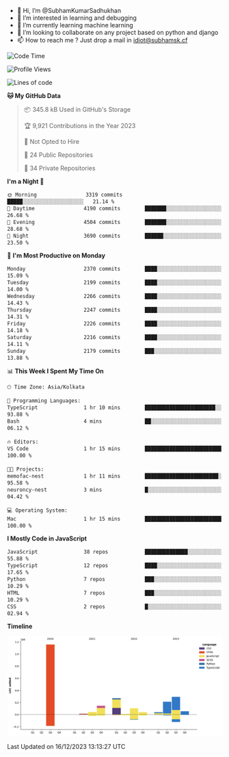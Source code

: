 - 👋 Hi, I’m @SubhamKumarSadhukhan
- 👀 I’m interested in learning and debugging
- 🌱 I’m currently learning machine learning
- 💞️ I’m looking to collaborate on any project based on python and django
- 📫 How to reach me ?
      Just drop a mail in idiot@subhamsk.cf

<!---
SubhamKumarSadhukhan/SubhamKumarSadhukhan is a ✨ special ✨ repository because its `README.md` (this file) appears on your GitHub profile.
You can click the Preview link to take a look at your changes.
--->


<!--START_SECTION:waka-->
![Code Time](http://img.shields.io/badge/Code%20Time-1%2C760%20hrs%2052%20mins-blue)

![Profile Views](http://img.shields.io/badge/Profile%20Views-0-blue)

![Lines of code](https://img.shields.io/badge/From%20Hello%20World%20I%27ve%20Written-2.4%20million%20lines%20of%20code-blue)

**🐱 My GitHub Data** 

> 📦 345.8 kB Used in GitHub's Storage 
 > 
> 🏆 9,921 Contributions in the Year 2023
 > 
> 🚫 Not Opted to Hire
 > 
> 📜 24 Public Repositories 
 > 
> 🔑 34 Private Repositories 
 > 
**I'm a Night 🦉** 

```text
🌞 Morning                3319 commits        █████░░░░░░░░░░░░░░░░░░░░   21.14 % 
🌆 Daytime                4190 commits        ███████░░░░░░░░░░░░░░░░░░   26.68 % 
🌃 Evening                4504 commits        ███████░░░░░░░░░░░░░░░░░░   28.68 % 
🌙 Night                  3690 commits        ██████░░░░░░░░░░░░░░░░░░░   23.50 % 
```
📅 **I'm Most Productive on Monday** 

```text
Monday                   2370 commits        ████░░░░░░░░░░░░░░░░░░░░░   15.09 % 
Tuesday                  2199 commits        ████░░░░░░░░░░░░░░░░░░░░░   14.00 % 
Wednesday                2266 commits        ████░░░░░░░░░░░░░░░░░░░░░   14.43 % 
Thursday                 2247 commits        ████░░░░░░░░░░░░░░░░░░░░░   14.31 % 
Friday                   2226 commits        ████░░░░░░░░░░░░░░░░░░░░░   14.18 % 
Saturday                 2216 commits        ████░░░░░░░░░░░░░░░░░░░░░   14.11 % 
Sunday                   2179 commits        ███░░░░░░░░░░░░░░░░░░░░░░   13.88 % 
```


📊 **This Week I Spent My Time On** 

```text
🕑︎ Time Zone: Asia/Kolkata

💬 Programming Languages: 
TypeScript               1 hr 10 mins        ███████████████████████░░   93.88 % 
Bash                     4 mins              ██░░░░░░░░░░░░░░░░░░░░░░░   06.12 % 

🔥 Editors: 
VS Code                  1 hr 15 mins        █████████████████████████   100.00 % 

🐱‍💻 Projects: 
memofac-nest             1 hr 11 mins        ████████████████████████░   95.58 % 
neuroncy-nest            3 mins              █░░░░░░░░░░░░░░░░░░░░░░░░   04.42 % 

💻 Operating System: 
Mac                      1 hr 15 mins        █████████████████████████   100.00 % 
```

**I Mostly Code in JavaScript** 

```text
JavaScript               38 repos            ██████████████░░░░░░░░░░░   55.88 % 
TypeScript               12 repos            ████░░░░░░░░░░░░░░░░░░░░░   17.65 % 
Python                   7 repos             ███░░░░░░░░░░░░░░░░░░░░░░   10.29 % 
HTML                     7 repos             ███░░░░░░░░░░░░░░░░░░░░░░   10.29 % 
CSS                      2 repos             █░░░░░░░░░░░░░░░░░░░░░░░░   02.94 % 
```



**Timeline**

![Lines of Code chart](https://raw.githubusercontent.com/SubhamKumarSadhukhan/SubhamKumarSadhukhan/main/assets/bar_graph.png)


 Last Updated on 16/12/2023 13:13:27 UTC
<!--END_SECTION:waka-->
